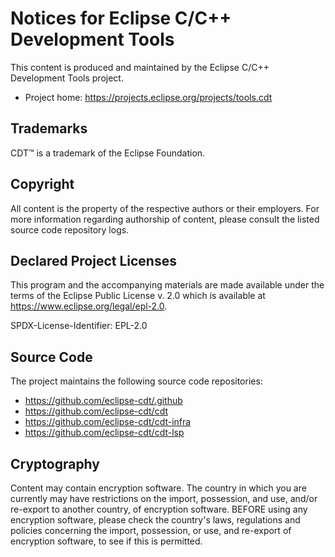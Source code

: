 # Notices for Eclipse C/C++ Development Tools

This content is produced and maintained by the Eclipse C/C++ Development Tools
project.

* Project home: https://projects.eclipse.org/projects/tools.cdt

## Trademarks

CDT™ is a trademark of the Eclipse Foundation.

## Copyright

All content is the property of the respective authors or their employers. For
more information regarding authorship of content, please consult the listed
source code repository logs.

## Declared Project Licenses

This program and the accompanying materials are made available under the terms
of the Eclipse Public License v. 2.0 which is available at
https://www.eclipse.org/legal/epl-2.0.

SPDX-License-Identifier: EPL-2.0

## Source Code

The project maintains the following source code repositories:

* https://github.com/eclipse-cdt/.github
* https://github.com/eclipse-cdt/cdt
* https://github.com/eclipse-cdt/cdt-infra
* https://github.com/eclipse-cdt/cdt-lsp

## Cryptography

Content may contain encryption software. The country in which you are currently
may have restrictions on the import, possession, and use, and/or re-export to
another country, of encryption software. BEFORE using any encryption software,
please check the country's laws, regulations and policies concerning the import,
possession, or use, and re-export of encryption software, to see if this is
permitted.